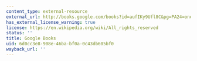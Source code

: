 ```yaml
---
content_type: external-resource
external_url: http://books.google.com/books?id=aufIKy9Ufl8C&pg=PA24=onepage
has_external_license_warning: true
license: https://en.wikipedia.org/wiki/All_rights_reserved
status: ''
title: Google Books
uid: 6d0cc3e8-908e-46ba-bf0a-0c43db605bf0
wayback_url: ''
---
```

